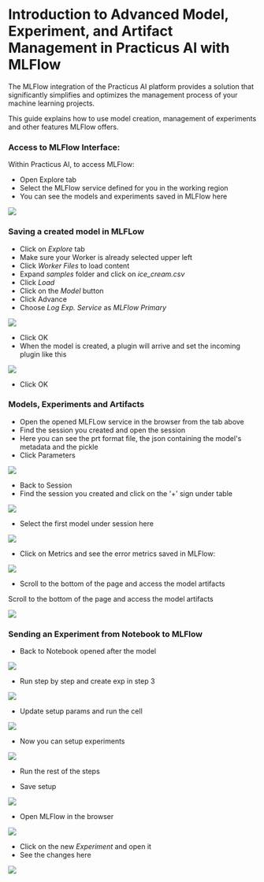 # Introduction to Advanced Model, Experiment, and Artifact Management in Practicus AI with MLFlow

The MLFlow integration of the Practicus AI platform provides a solution that significantly simplifies and optimizes the management process of your machine learning projects. 

This guide explains how to use model creation, management of experiments and other features MLFlow offers.

### Access to MLFlow Interface:

Within Practicus AI, to access MLFlow:

- Open Explore tab
- Select the MLFlow service defined for you in the working region
- You can see the models and experiments saved in MLFlow here

![](img/mlflow/mlflow1.png)

### Saving a created model in MLFLow

- Click on _Explore_ tab
- Make sure your Worker is already selected upper left
- Click _Worker Files_ to load content 
- Expand _samples_ folder and click on _ice_cream.csv_
- Click _Load_ 
- Click on the _Model_ button
- Click Advance
- Choose _Log Exp. Service_ as _MLFlow Primary_

![](img/mlflow/mlflow2models.png)

- Click OK
- When the model is created, a plugin will arrive and set the incoming plugin like this

![](img/mlflow/saveexp3.png)


- Click OK


### Models, Experiments and Artifacts

- Open the opened MLFLow service in the browser from the tab above
- Find the session you created and open the session
- Here you can see the prt format file, the json containing the model's metadata and the pickle
- Click Parameters
 
![](img/mlflow/sessionparameters.png)


- Back to Session
- Find the session you created and click on the '+' sign under table

![](img/mlflow/browsermodels4.png)


- Select the first model under session here

![](img/mlflow/sessionparameters2.png)

- Click on Metrics and see the error metrics saved in MLFlow:

![](img/mlflow/metrincs_in_detail.png)

- Scroll to the bottom of the page and access the model artifacts

Scroll to the bottom of the page and access the model artifacts

![](img/mlflow/artifacts.png)

### Sending an Experiment from Notebook to MLFlow

- Back to Notebook opened after the model

![](img/mlflow/notebook1.png)

- Run step by step and create exp in step 3

![](img/mlflow/create_exp_nb2.png)

- Update setup params and run the cell

![](img/mlflow/exp_nb4.png)

- Now you can setup experiments

![](img/mlflow/setupparams_nb3.png)

- Run the rest of the steps

- Save setup 
 
![](img/mlflow/save_model_nb5.png)


- Open MLFlow in the browser

![](img/mlflow/nb_browser1.png)

- Click on the new _Experiment_ and open it
- See the changes here

![](img/mlflow/nb_browser2.png)
